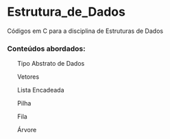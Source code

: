 # Estrutura_de_Dados
Códigos em C para a disciplina de Estruturas de Dados

<h3> Conteúdos abordados:</h3>
<ol>Tipo Abstrato de Dados</ol>
<ol>Vetores</ol>
<ol>Lista Encadeada</ol>
<ol>Pilha</ol>
<ol>Fila</ol>
<ol>Árvore</ol>


